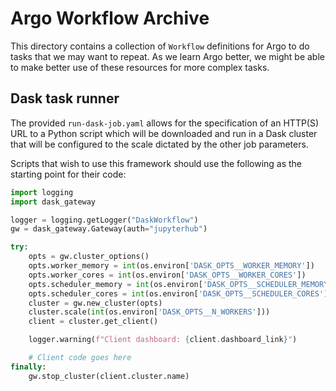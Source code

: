 # Argo Workflow Archive

This directory contains a collection of `Workflow` definitions for Argo to do tasks that we may want to repeat.  As we learn Argo better, we might be able to make better use of these resources for more complex tasks.

## Dask task runner
The provided `run-dask-job.yaml` allows for the specification of an HTTP(S) URL to a Python script which will be downloaded and run in a Dask cluster that will be configured to the scale dictated by the other job parameters.

Scripts that wish to use this framework should use the following as the starting point for their code:
```python
import logging
import dask_gateway

logger = logging.getLogger("DaskWorkflow")
gw = dask_gateway.Gateway(auth="jupyterhub")

try:
    opts = gw.cluster_options()
    opts.worker_memory = int(os.environ['DASK_OPTS__WORKER_MEMORY'])
    opts.worker_cores = int(os.environ['DASK_OPTS__WORKER_CORES'])
    opts.scheduler_memory = int(os.environ['DASK_OPTS__SCHEDULER_MEMORY'])
    opts.scheduler_cores = int(os.environ['DASK_OPTS__SCHEDULER_CORES'])
    cluster = gw.new_cluster(opts)
    cluster.scale(int(os.environ['DASK_OPTS__N_WORKERS']))
    client = cluster.get_client()

    logger.warning(f"Client dashboard: {client.dashboard_link}")

    # Client code goes here
finally:
    gw.stop_cluster(client.cluster.name)
```
